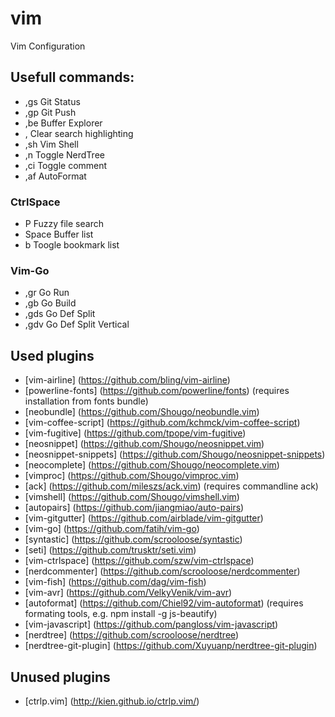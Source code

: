 # vim
Vim Configuration


## Usefull commands:
* ,gs           Git Status
* ,gp           Git Push
* ,be           Buffer Explorer
* ,<SPACE>      Clear search highlighting
* ,sh           Vim Shell
* ,n            Toggle NerdTree
* ,ci           Toggle comment
* ,af           AutoFormat

### CtrlSpace
* <Ctrl>P       Fuzzy file search 
* <Ctrl>Space   Buffer list
* b             Toogle bookmark list

### Vim-Go
* ,gr           Go Run
* ,gb           Go Build
* ,gds          Go Def Split
* ,gdv          Go Def Split Vertical

## Used plugins
*  [vim-airline] (https://github.com/bling/vim-airline)
*  [powerline-fonts] (https://github.com/powerline/fonts) (requires installation from fonts bundle)
*  [neobundle] (https://github.com/Shougo/neobundle.vim)
*  [vim-coffee-script] (https://github.com/kchmck/vim-coffee-script)
*  [vim-fugitive] (https://github.com/tpope/vim-fugitive)
*  [neosnippet] (https://github.com/Shougo/neosnippet.vim)
*  [neosnippet-snippets] (https://github.com/Shougo/neosnippet-snippets)
*  [neocomplete] (https://github.com/Shougo/neocomplete.vim)
*  [vimproc] (https://github.com/Shougo/vimproc.vim)
*  [ack] (https://github.com/mileszs/ack.vim) (requires commandline ack)
*  [vimshell] (https://github.com/Shougo/vimshell.vim)
*  [autopairs] (https://github.com/jiangmiao/auto-pairs)
*  [vim-gitgutter] (https://github.com/airblade/vim-gitgutter)
*  [vim-go] (https://github.com/fatih/vim-go)
*  [syntastic] (https://github.com/scrooloose/syntastic)
*  [seti] (https://github.com/trusktr/seti.vim)
*  [vim-ctrlspace] (https://github.com/szw/vim-ctrlspace)
*  [nerdcommenter] (https://github.com/scrooloose/nerdcommenter)
*  [vim-fish] (https://github.com/dag/vim-fish)
*  [vim-avr] (https://github.com/VelkyVenik/vim-avr)
*  [autoformat] (https://github.com/Chiel92/vim-autoformat) (requires formating tools, e.g. npm install -g js-beautify)
*  [vim-javascript] (https://github.com/pangloss/vim-javascript)
*  [nerdtree] (https://github.com/scrooloose/nerdtree)
*  [nerdtree-git-plugin] (https://github.com/Xuyuanp/nerdtree-git-plugin)

## Unused plugins
*  [ctrlp.vim] (http://kien.github.io/ctrlp.vim/)
